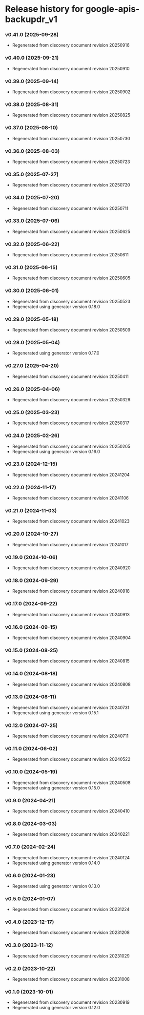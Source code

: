 # Release history for google-apis-backupdr_v1

### v0.41.0 (2025-09-28)

* Regenerated from discovery document revision 20250916

### v0.40.0 (2025-09-21)

* Regenerated from discovery document revision 20250910

### v0.39.0 (2025-09-14)

* Regenerated from discovery document revision 20250902

### v0.38.0 (2025-08-31)

* Regenerated from discovery document revision 20250825

### v0.37.0 (2025-08-10)

* Regenerated from discovery document revision 20250730

### v0.36.0 (2025-08-03)

* Regenerated from discovery document revision 20250723

### v0.35.0 (2025-07-27)

* Regenerated from discovery document revision 20250720

### v0.34.0 (2025-07-20)

* Regenerated from discovery document revision 20250711

### v0.33.0 (2025-07-06)

* Regenerated from discovery document revision 20250625

### v0.32.0 (2025-06-22)

* Regenerated from discovery document revision 20250611

### v0.31.0 (2025-06-15)

* Regenerated from discovery document revision 20250605

### v0.30.0 (2025-06-01)

* Regenerated from discovery document revision 20250523
* Regenerated using generator version 0.18.0

### v0.29.0 (2025-05-18)

* Regenerated from discovery document revision 20250509

### v0.28.0 (2025-05-04)

* Regenerated using generator version 0.17.0

### v0.27.0 (2025-04-20)

* Regenerated from discovery document revision 20250411

### v0.26.0 (2025-04-06)

* Regenerated from discovery document revision 20250326

### v0.25.0 (2025-03-23)

* Regenerated from discovery document revision 20250317

### v0.24.0 (2025-02-26)

* Regenerated from discovery document revision 20250205
* Regenerated using generator version 0.16.0

### v0.23.0 (2024-12-15)

* Regenerated from discovery document revision 20241204

### v0.22.0 (2024-11-17)

* Regenerated from discovery document revision 20241106

### v0.21.0 (2024-11-03)

* Regenerated from discovery document revision 20241023

### v0.20.0 (2024-10-27)

* Regenerated from discovery document revision 20241017

### v0.19.0 (2024-10-06)

* Regenerated from discovery document revision 20240920

### v0.18.0 (2024-09-29)

* Regenerated from discovery document revision 20240918

### v0.17.0 (2024-09-22)

* Regenerated from discovery document revision 20240913

### v0.16.0 (2024-09-15)

* Regenerated from discovery document revision 20240904

### v0.15.0 (2024-08-25)

* Regenerated from discovery document revision 20240815

### v0.14.0 (2024-08-18)

* Regenerated from discovery document revision 20240808

### v0.13.0 (2024-08-11)

* Regenerated from discovery document revision 20240731
* Regenerated using generator version 0.15.1

### v0.12.0 (2024-07-25)

* Regenerated from discovery document revision 20240711

### v0.11.0 (2024-06-02)

* Regenerated from discovery document revision 20240522

### v0.10.0 (2024-05-19)

* Regenerated from discovery document revision 20240508
* Regenerated using generator version 0.15.0

### v0.9.0 (2024-04-21)

* Regenerated from discovery document revision 20240410

### v0.8.0 (2024-03-03)

* Regenerated from discovery document revision 20240221

### v0.7.0 (2024-02-24)

* Regenerated from discovery document revision 20240124
* Regenerated using generator version 0.14.0

### v0.6.0 (2024-01-23)

* Regenerated using generator version 0.13.0

### v0.5.0 (2024-01-07)

* Regenerated from discovery document revision 20231224

### v0.4.0 (2023-12-17)

* Regenerated from discovery document revision 20231208

### v0.3.0 (2023-11-12)

* Regenerated from discovery document revision 20231029

### v0.2.0 (2023-10-22)

* Regenerated from discovery document revision 20231008

### v0.1.0 (2023-10-01)

* Regenerated from discovery document revision 20230919
* Regenerated using generator version 0.12.0

